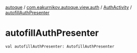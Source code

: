 [autoque](../../index.md) / [com.eakurnikov.autoque.view.auth](../index.md) / [AuthActivity](index.md) / [autofillAuthPresenter](./autofill-auth-presenter.md)

# autofillAuthPresenter

`val autofillAuthPresenter: AutofillAuthPresenter`